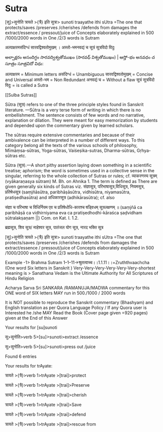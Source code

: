 # Sutra

[सु]>सुनोति त्रायते >{त्रै} इति सुत्रा> sunoti traayathe ithi sUtra =The one that protects/saves /preserves /cherishes /defends from damages the extract/essence / pressout/juice of Concepts elaborately explained in 500 /1000/2000 words in One /2/3 words is Sutram

अल्पाक्षरमसंदिग्धं सारवद्विश्वतोमुखम् । अस्तो-भमनवद्यं च सूत्रं सूत्रविदो विदुः

అల్పాక్షరం అసందిగ్ధం సారవద్విశ్వతోముఖం (సారవధ్ విశ్వతోముఖం) | ఆస్తో-భం అనవధం చ సూత్రం  సూత్రవిదో విధు:

अल्पाक्षरम = Minimum letters
असंदिग्धं = Unambiguous
सारवद्विश्वतोमुखम् = Concise and Universal
अस्तो-भम = Non Redundant
अनवद्यं च = Without a flaw
सूत्रं सूत्रविदो विदुः = is called a Sutra

[[Sulba Sutras]]

Sūtra (सूत्र) refers to one of the three principle styles found in Sanskrit literature.
—Sūtra is a very terse form of writing in which there is no embellishment. The sentence consists of few words and no narrative, explanation or dilation. They were meant for easy memorization by students and depended upon the commentary given by learned scholars.

The sūtras require extensive commentaries and because of their ambivalence can be interpreted in a number of different ways. To this category belong all the texts of the various schools of philosophy, Mīmāṃsa-sūtras, Yoga-sūtras, Vaiśeṣika-sutras, Dharma-sūtras, Gṛhya-sūtras etc.

Sūtra (सूत्र).—A short pithy assertion laying down something in a scientific treatise; aphorism; the word is sometimes used in a collective sense in the singular, referring to the whole collection of Sutras or rules; cf. व्याकरणस्य सूत्रम् (vyākaraṇasya sūtram) M. Bh. on Ahnika 1. The term is defined as
There are given generally six kinds of Sutras viz. संज्ञासूत्र, परिभाषासूत्र,विधिसूत्र, नियमसूत्र, प्रतिषेधसूत्र (saṃjñāsūtra, paribhāṣāsūtra, vidhisūtra, niyamasūtra, pratiṣedhasūtra) and अधिकारसूत्र (adhikārasūtra); cf. also

संज्ञा च परिभाषा च विधिर्नियम एव च प्रतिषेधोधि-कारश्च षड्विधम् सूत्रलक्षणम् ॥
(saṃjñā ca paribhāṣā ca vidhirniyama eva ca pratiṣedhodhi-kāraśca ṣaḍvidham sūtralakṣaṇam ||) Com. on Kat. I. 1.2.

ब्रह्मसूत्र, शिव सूत्र/ माहेश्वर सूत्र, पातंजल योग सूत्र, नारद भक्ति सूत्र



[सु]>सुनोति त्रायते >{त्रै} इति सुत्रा> sunoti traayathe ithi sUtra =The one that protects/saves /preserves /cherishes /defends from damages the extract/essence / pressout/juice of Concepts elaborately explained in 500 /1000/2000 words in One /2/3 words is Sutram

Example -1> Brahma Sutram 1–1–11->श्रुतत्वाच्च।।1.1.11।।=Zruththvaachcha (One word Six letters in Sanskrit ) Very-Very-Very-Very-Very-Very-shortest meaning is > Sanathana Vedam is the Ultimate Authority for All Scriptures of Hindu Religion

Acharya Sarva Sri SANKARA /RAMANUJA/MADWA commentary for this ONE word of SIX letters MAY run in 500./1000 / 2000 words

It is NOT possible to reproduce the Sanskrit commentary (Bhashyam) and English translation as per Quora Language Policy / If any Quora user is Interested he /she MAY Read the Book (Cover page given =920 pages) given at the End of this Answer

Your results for [su]sunoti

सु>सुनोति>verb 5>[su]>sunoti>extract /essence

सु>सुनोति>verb 5>[su]>sunoti>press out /juice

Found 6 entries

Your results for trAyate:

त्रायते >{त्रै}>verb 1>trAyate >[trai]>protect

त्रायते >{त्रै}>verb 1>trAyate >[trai]>Preserve

त्रायते >{त्रै}>verb 1>trAyate >[trai]>cherish

त्रायते >{त्रै}>verb 1>trAyate >[trai]>Save

त्रायते >{त्रै}>verb 1>trAyate >[trai]>defend

त्रायते >{त्रै}>verb 1>trAyate >[trai]>rescue from